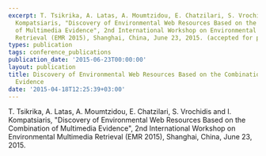 ```yaml
---
excerpt: T. Tsikrika, A. Latas, A. Moumtzidou, E. Chatzilari, S. Vrochidis and I.
  Kompatsiaris, "Discovery of Environmental Web Resources Based on the Combination
  of Multimedia Evidence", 2nd International Workshop on Environmental Multimedia
  Retrieval (EMR 2015), Shanghai, China, June 23, 2015. (accepted for publication)
types: publication
tags: conference_publications
publication_date: '2015-06-23T00:00:00'
layout: publication
title: Discovery of Environmental Web Resources Based on the Combination of Multimedia
  Evidence
date: '2015-04-18T12:25:39+03:00'
---
```

<p>T. Tsikrika, A. Latas, A. Moumtzidou, E. Chatzilari, S. Vrochidis and I. Kompatsiaris, "Discovery of Environmental Web Resources Based on the Combination of Multimedia Evidence", 2nd International Workshop on Environmental Multimedia Retrieval (EMR 2015), Shanghai, China, June 23, 2015.&nbsp;</p>
